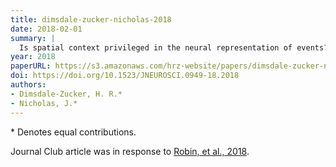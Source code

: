 ```yaml
---
title: dimsdale-zucker-nicholas-2018
date: 2018-02-01
summary: |
  Is spatial context privileged in the neural representation of events? Journal of Neuroscience, 38(28), 6241-6243.
year: 2018
paperURL: https://s3.amazonaws.com/hrz-website/papers/dimsdale-zucker-nicholas-2018.pdf
doi: https://doi.org/10.1523/JNEUROSCI.0949-18.2018
authors:
- Dimsdale-Zucker, H. R.*
- Nicholas, J.*
---
```


\* Denotes equal contributions.

Journal Club article was in response to [Robin, et al., 2018](http://www.jneurosci.org/content/early/2018/02/09/JNEUROSCI.1638-17.2018).
